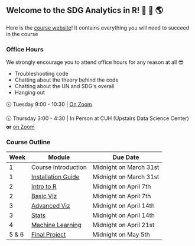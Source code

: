 ## Welcome to the SDG Analytics in R!  🌊 🌱 🌎

Here is the [course website](https://nsf-all-spice-alliance.github.io/SDG-Analytics-in-R/)! It contains everything you will need to succeed in the course

### Office Hours 

We strongly encourage you to attend office hours for any reason at all 😎

- Troubleshooting code
- Chatting about the theory behind the code
- Chatting about the UN and SDG's overall
- Hanging out 

🕥 Tuesday 9:00 - 10:30 | [On Zoom](https://us05web.zoom.us/j/83176060372?pwd=vyCMqEua7b67HLtafSxMRpAte7iTtr.1)


🕥 Thursday 3:00 - 4:30 | In Person at CUH (Upstairs Data Science Center) **or** [on Zoom](https://chaminade.zoom.us/j/92068405310)


### Course Outline

| Week   | Module | Due Date |
| -------- | ------- | ------- |
| 1 | Course Introduction  | Midnight on March 31st |        
| 1 | [Installation Guide](https://nsf-all-spice-alliance.github.io/SDG-Analytics-in-R/rmarkdowns/installation_guide.html)  |  Midnight on March 31st | 
| 2    | [Intro to R](https://nsf-all-spice-alliance.github.io/SDG-Analytics-in-R/rmarkdowns/intro_to_R.html)  | Midnight on April 7th |
| 2    | [Basic Viz](https://nsf-all-spice-alliance.github.io/SDG-Analytics-in-R/rmarkdowns/basic_viz.html)  | Midnight on April 7th |
| 3    | [Advanced Viz](https://nsf-all-spice-alliance.github.io/SDG-Analytics-in-R/rmarkdowns/advanced_viz.html)  | Midnight on April 14th |
| 3    | [Stats](https://nsf-all-spice-alliance.github.io/SDG-Analytics-in-R/rmarkdowns/stats.html)  | Midnight on April 14th |
| 4    | [Machine Learning](https://nsf-all-spice-alliance.github.io/SDG-Analytics-in-R/rmarkdowns/basic_viz.html)  | Midnight on April 21st |
| 5 & 6 | [Final Project](https://nsf-all-spice-alliance.github.io/SDG-Analytics-in-R/rmarkdowns/final_project_guide.html)  | Midnight on May 5th |
